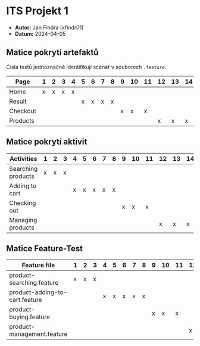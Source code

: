 # ITS Projekt 1

- **Autor:** Ján Findra (xfindr01)
- **Datum:** 2024-04-05

## Matice pokrytí artefaktů

Čísla testů jednoznačně identifikují scénář v souborech `.feature`.

| Page     | 1   | 2   | 3   | 4   | 5   | 6   | 7   | 8   | 9   | 10  | 11  | 12  | 13  | 14  | 15  | 16  | 17  | 18  |
| -------- | --- | --- | --- | --- | --- | --- | --- | --- | --- | --- | --- | --- | --- | --- | --- | --- | --- | --- |
| Home     | x   | x   | x   | x   |     |     |     |     |     |     |     |     |     |     |     |     |     |     |
| Result   |     |     |     |     | x   | x   | x   | x   |     |     |     |     |     |     |     |     |     |     |
| Checkout |     |     |     |     |     |     |     |     | x   | x   | x   |     |     |     |     |     |     |     |
| Products |     |     |     |     |     |     |     |     |     |     |     | x   | x   | x   | x   | x   | x   | x   |


## Matice pokrytí aktivit

| Activities         | 1   | 2   | 3   | 4   | 5   | 6   | 7   | 8   | 9   | 10  | 11  | 12  | 13  | 14  | 15  | 16  | 17  | 18  |
| ------------------ | --- | --- | --- | --- | --- | --- | --- | --- | --- | --- | --- | --- | --- | --- | --- | --- | --- | --- |
| Searching products | x   | x   | x   |     |     |     |     |     |     |     |     |     |     |     |     |     |     |     |
| Adding to cart     |     |     |     | x   | x   | x   | x   | x   |     |     |     |     |     |     |     |     |     |     |
| Checking out       |     |     |     |     |     |     |     |     | x   | x   | x   |     |     |     |     |     |     |     |
| Managing products  |     |     |     |     |     |     |     |     |     |     |     | x   | x   | x   | x   | x   | x   | x   |


## Matice Feature-Test

| Feature file                   | 1   | 2   | 3   | 4   | 5   | 6   | 7   | 8   | 9   | 10  | 11  | 12  | 13  | 14  | 15  | 16  | 17  | 18  |
| ------------------------------ | --- | --- | --- | --- | --- | --- | --- | --- | --- | --- | --- | --- | --- | --- | --- | --- | --- | --- |
| product-searching.feature      | x   | x   | x   |     |     |     |     |     |     |     |     |     |     |     |     |     |     |     |
| product-adding-to-cart.feature |     |     |     | x   | x   | x   | x   | x   |     |     |     |     |     |     |     |     |     |     |
| product-buying.feature         |     |     |     |     |     |     |     |     | x   | x   | x   |     |     |     |     |     |     |     |
| product-management.feature     |     |     |     |     |     |     |     |     |     |     |     | x   | x   | x   | x   | x   | x   | x   |

